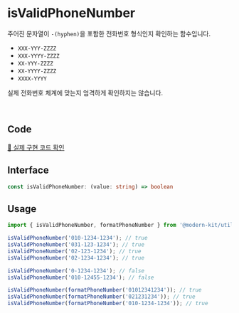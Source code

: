 # isValidPhoneNumber

주어진 문자열이 `-(hyphen)`을 포함한 전화번호 형식인지 확인하는 함수입니다.

- `XXX-YYY-ZZZZ`
- `XXX-YYYY-ZZZZ`
- `XX-YYY-ZZZZ`
- `XX-YYYY-ZZZZ`
- `XXXX-YYYY`

실제 전화번호 체계에 맞는지 엄격하게 확인하지는 않습니다.

<br />

## Code
[🔗 실제 구현 코드 확인](https://github.com/modern-agile-team/modern-kit/blob/main/packages/utils/src/validator/isValidPhoneNumber/index.ts)

## Interface
```ts title="typescript"
const isValidPhoneNumber: (value: string) => boolean
```

## Usage
```ts title="typescript"
import { isValidPhoneNumber, formatPhoneNumber } from '@modern-kit/utils';

isValidPhoneNumber('010-1234-1234'); // true
isValidPhoneNumber('031-123-1234'); // true
isValidPhoneNumber('02-123-1234'); // true
isValidPhoneNumber('02-1234-1234'); // true

isValidPhoneNumber('0-1234-1234'); // false
isValidPhoneNumber('010-12455-1234'); // false

isValidPhoneNumber(formatPhoneNumber('01012341234')); // true
isValidPhoneNumber(formatPhoneNumber('021231234')); // true
isValidPhoneNumber(formatPhoneNumber('010-1234-1234')); // true
```